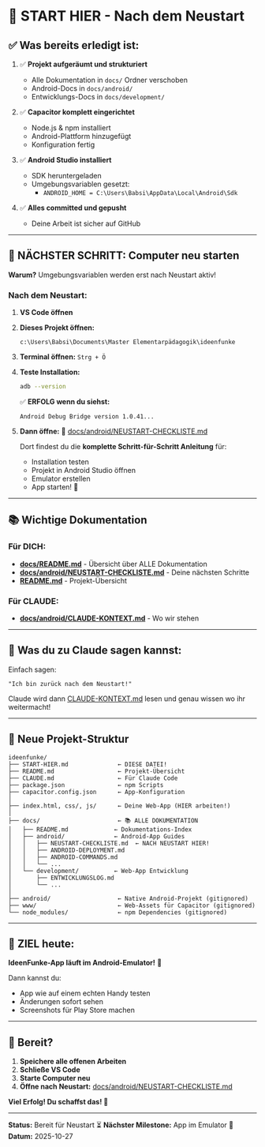 # 🚀 START HIER - Nach dem Neustart

## ✅ Was bereits erledigt ist:

1. ✅ **Projekt aufgeräumt und strukturiert**
   - Alle Dokumentation in `docs/` Ordner verschoben
   - Android-Docs in `docs/android/`
   - Entwicklungs-Docs in `docs/development/`

2. ✅ **Capacitor komplett eingerichtet**
   - Node.js & npm installiert
   - Android-Plattform hinzugefügt
   - Konfiguration fertig

3. ✅ **Android Studio installiert**
   - SDK heruntergeladen
   - Umgebungsvariablen gesetzt:
     - `ANDROID_HOME = C:\Users\Babsi\AppData\Local\Android\Sdk`

4. ✅ **Alles committed und gepusht**
   - Deine Arbeit ist sicher auf GitHub

---

## 🎯 NÄCHSTER SCHRITT: Computer neu starten

**Warum?** Umgebungsvariablen werden erst nach Neustart aktiv!

### Nach dem Neustart:

1. **VS Code öffnen**
2. **Dieses Projekt öffnen:**
   ```
   c:\Users\Babsi\Documents\Master Elementarpädagogik\ideenfunke
   ```
3. **Terminal öffnen:** `Strg + Ö`
4. **Teste Installation:**
   ```bash
   adb --version
   ```

   ✅ **ERFOLG wenn du siehst:**
   ```
   Android Debug Bridge version 1.0.41...
   ```

5. **Dann öffne:**
   📄 [docs/android/NEUSTART-CHECKLISTE.md](docs/android/NEUSTART-CHECKLISTE.md)

   Dort findest du die **komplette Schritt-für-Schritt Anleitung** für:
   - Installation testen
   - Projekt in Android Studio öffnen
   - Emulator erstellen
   - App starten! 🎉

---

## 📚 Wichtige Dokumentation

### Für DICH:
- **[docs/README.md](docs/README.md)** - Übersicht über ALLE Dokumentation
- **[docs/android/NEUSTART-CHECKLISTE.md](docs/android/NEUSTART-CHECKLISTE.md)** - Deine nächsten Schritte
- **[README.md](README.md)** - Projekt-Übersicht

### Für CLAUDE:
- **[docs/android/CLAUDE-KONTEXT.md](docs/android/CLAUDE-KONTEXT.md)** - Wo wir stehen

---

## 💬 Was du zu Claude sagen kannst:

Einfach sagen:
```
"Ich bin zurück nach dem Neustart!"
```

Claude wird dann [CLAUDE-KONTEXT.md](docs/android/CLAUDE-KONTEXT.md) lesen und genau wissen wo ihr weitermacht!

---

## 📂 Neue Projekt-Struktur

```
ideenfunke/
├── START-HIER.md              ← DIESE DATEI!
├── README.md                  ← Projekt-Übersicht
├── CLAUDE.md                  ← Für Claude Code
├── package.json               ← npm Scripts
├── capacitor.config.json      ← App-Konfiguration
│
├── index.html, css/, js/      ← Deine Web-App (HIER arbeiten!)
│
├── docs/                      ← 📚 ALLE DOKUMENTATION
│   ├── README.md             ← Dokumentations-Index
│   ├── android/              ← Android-App Guides
│   │   ├── NEUSTART-CHECKLISTE.md  ← NACH NEUSTART HIER!
│   │   ├── ANDROID-DEPLOYMENT.md
│   │   ├── ANDROID-COMMANDS.md
│   │   └── ...
│   └── development/          ← Web-App Entwicklung
│       ├── ENTWICKLUNGSLOG.md
│       └── ...
│
├── android/                   ← Native Android-Projekt (gitignored)
├── www/                       ← Web-Assets für Capacitor (gitignored)
└── node_modules/              ← npm Dependencies (gitignored)
```

---

## 🎯 ZIEL heute:

**IdeenFunke-App läuft im Android-Emulator!** 📱

Dann kannst du:
- App wie auf einem echten Handy testen
- Änderungen sofort sehen
- Screenshots für Play Store machen

---

## 🚀 Bereit?

1. **Speichere alle offenen Arbeiten**
2. **Schließe VS Code**
3. **Starte Computer neu**
4. **Öffne nach Neustart:** [docs/android/NEUSTART-CHECKLISTE.md](docs/android/NEUSTART-CHECKLISTE.md)

**Viel Erfolg! Du schaffst das! 💪**

---

**Status:** Bereit für Neustart ⏳
**Nächster Milestone:** App im Emulator 🎯
**Datum:** 2025-10-27
